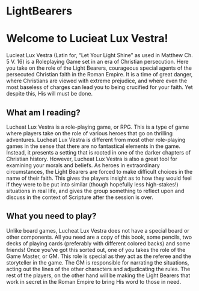 # LightBearers

# Welcome to Lucieat Lux Vestra!
Lucieat Lux Vestra (Latin for, “Let Your Light Shine” as used in Matthew Ch. 5 V. 16) is a Roleplaying Game set in an era of Christian persecution. Here you take on the role of the Light Bearers, courageous special agents of the persecuted Christian faith in the Roman Empire. It is a time of great danger, where Christians are viewed with extreme prejudice, and where even the most baseless of charges can lead you to being crucified for your faith.
Yet despite this, His will must be done. 

## What am I reading?
Lucheat Lux Vestra is a role-playing game, or RPG. This is a type of game where players take on the role of various heroes that go on thrilling adventures. Lucheat Lux Vestra is different from most other role-playing games in the sense that there are no fantastical elements in the game. Instead, it presents a setting that is rooted in one of the darker chapters of Christian history.
However, Lucheat Lux Vestra is also a great tool for examining your morals and beliefs. As heroes in extraordinary circumstances, the Light Bearers are forced to make difficult choices in the name of their faith. This gives the players insight as to how they would feel if they were to be put into similar (though hopefully less high-stakes!) situations in real life, and gives the group something to reflect upon and discuss in the context of Scripture after the session is over.

## What you need to play?
Unlike board games, Lucheat Lux Vestra does not have a special board or other components. All you need are a copy of this book, some pencils, two decks of playing cards (preferably with different colored backs) and some friends!
Once you’ve got this sorted out, one of you takes the role of the Game Master, or GM. This role is special as they act as the referee and the storyteller in the game. The GM is responsible for narrating the situations, acting out the lines of the other characters and adjudicating the rules. The rest of the players, on the other hand will be making the Light Bearers that work in secret in the Roman Empire to bring His word to those in need.

